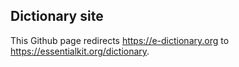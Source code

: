 ## Dictionary site

This Github page redirects https://e-dictionary.org to https://essentialkit.org/dictionary.